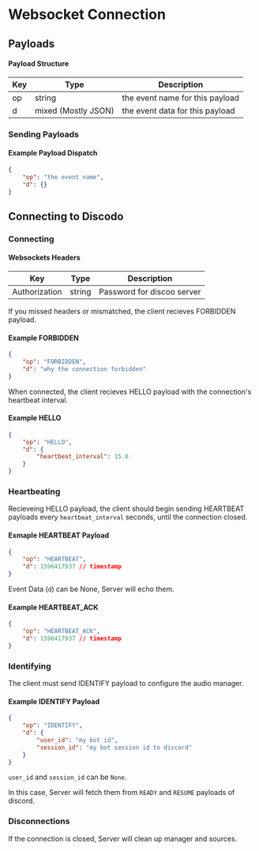 # Websocket Connection

## Payloads

#### Payload Structure

|Key|Type|Description|
|---|----|-----------|
|op|string|the event name for this payload|
|d|mixed (Mostly JSON)|the event data for this payload|

### Sending Payloads

#### Example Payload Dispatch

```json
{
    "op": "the event name",
    "d": {}
}
```

## Connecting to Discodo

### Connecting

#### Websockets Headers

|Key|Type|Description|
|---|----|-----------|
|Authorization|string|Password for discoo server|

If you missed headers or mismatched, the client recieves FORBIDDEN payload.

#### Example FORBIDDEN

```json
{
    "op": "FORBIDDEN",
    "d": "why the connection forbidden"
}
```

When connected, the client recieves HELLO payload with the connection's heartbeat interval.

#### Example HELLO

```json
{
    "op": "HELLO",
    "d": {
        "heartbeat_interval": 15.0
    }
}
```

### Heartbeating

Recieveing HELLO payload, the client should begin sending HEARTBEAT payloads every `heartbeat_interval` seconds, until the connection closed.

#### Exmaple HEARTBEAT Payload

```json
{
    "op": "HEARTBEAT",
    "d": 1596417937 // timestamp
}
```

Event Data (`d`) can be None, Server will echo them.

#### Example HEARTBEAT_ACK

```json
{
    "op": "HEARTBEAT_ACK",
    "d": 1596417937 // timestamp
}
```

### Identifying

The client must send IDENTIFY payload to configure the audio manager.

#### Example IDENTIFY Payload

```json
{
    "op": "IDENTIFY",
    "d": {
        "user_id": "my bot id",
        "session_id": "my bot session id to discord"
    }
}
```

`user_id` and `session_id` can be `None`.

In this case, Server will fetch them from `READY` and `RESUME` payloads of discord.

### Disconnections

If the connection is closed, Server will clean up manager and sources.